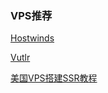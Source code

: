 ### VPS推荐
[Hostwinds](https://affiliates.hostwinds.com/hostwinds.php?id=7011&url=1216)

[Vutlr](https://www.vultr.com/?ref=8169051-4F)

[美国VPS搭建SSR教程](https://github.com/xiaoming2028/kexueshangwang/wiki/%E7%BE%8E%E5%9B%BDVPS-Hostwinds%E6%90%AD%E5%BB%BASSR%E6%95%99%E7%A8%8B%EF%BC%8CYoutube%E7%9C%8B4k%E8%A7%86%E9%A2%91%E6%97%A0%E5%8E%8B%E5%8A%9B)